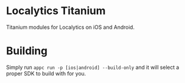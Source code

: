 # Localytics Titanium

Titanium modules for Localytics on iOS and Android.

# Building

Simply run `appc run -p [ios|android] --build-only` and it will select a proper SDK to build with for you.

